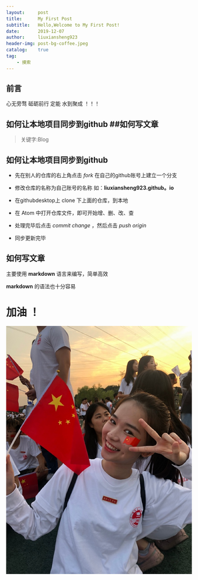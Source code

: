 ```yaml
---
layout:     post
title:      My First Post
subtitle:   Hello,Welcome to My First Post!
date:       2019-12-07
author:     liuxiansheng923
header-img: post-bg-coffee.jpeg
catalog:    true
tag:
    - 摸索
---
```


## 前言

心无旁骛 砥砺前行 定能 水到聚成 ！！！

## 如何让本地项目同步到github ##如何写文章

>关键字:Blog

## 如何让本地项目同步到github

- 先在别人的仓库的右上角点击 *fork* 在自己的github账号上建立一个分支

- 修改仓库的名称为自己账号的名称 如：**liuxiansheng923.github。io**

- 在githubdesktop上 clone 下上面的仓库，到本地

- 在 Atom 中打开仓库文件，即可开始增、删、改、查

- 处理完毕后点击 *commit change* ，然后点击 *push origin*

- 同步更新完毕

## 如何写文章

主要使用 **markdown** 语言来编写，简单高效

**markdown** 的语法也十分容易

# 加油 ！

![](../img/zouhaohao.jpg)
